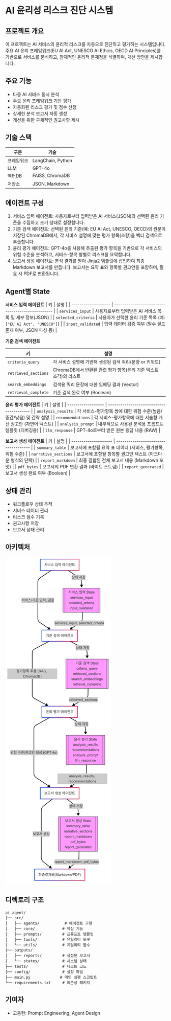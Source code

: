# AI 윤리성 리스크 진단 시스템

## 프로젝트 개요
이 프로젝트는 AI 서비스의 윤리적 리스크를 자동으로 진단하고 평가하는 시스템입니다. 주요 AI 윤리 프레임워크(EU AI Act, UNESCO AI Ethics, OECD AI Principles)를 기반으로 서비스를 분석하고, 잠재적인 윤리적 문제점을 식별하며, 개선 방안을 제시합니다.

## 주요 기능
- 다중 AI 서비스 동시 분석
- 주요 윤리 프레임워크 기반 평가
- 자동화된 리스크 평가 및 점수 산정
- 상세한 분석 보고서 자동 생성
- 개선을 위한 구체적인 권고사항 제시

## 기술 스택
| 구분 | 기술 |
|------|------|
| 프레임워크 | LangChain, Python |
| LLM | GPT-4o |
| 벡터DB | FAISS, ChromaDB |
| 저장소 | JSON, Markdown |

## 에이전트 구성
1. 서비스 입력 에이전트: 사용자로부터 입력받은 AI 서비스(JSON)와 선택된 윤리 기준을 수집하고 초기 상태로 설정합니다.
2. 기준 검색 에이전트: 선택된 윤리 기준(예: EU AI Act, UNESCO, OECD)의 원문이 저장된 ChromaDB에서, 각 서비스 설명에 맞는 평가 항목(조항)을 벡터 검색으로 추출합니다.
3. 윤리 평가 에이전트: GPT-4o를 사용해 추출된 평가 항목을 기반으로 각 서비스의 위험 수준을 분석하고, 서비스-항목 쌍별로 리스크를 요약합니다.
4. 보고서 생성 에이전트: 분석 결과를 받아 Jinja2 템플릿에 삽입하여 최종 Markdown 보고서를 만듭니다. 보고서는 요약 표와 항목별 권고안을 포함하며, 필요 시 PDF로 변환됩니다.

## Agent별 State
**서비스 입력 에이전트**
| 키                   | 설명                                               |
| ------------------- | ------------------------------------------------ |
| `services_input`    | 사용자로부터 입력받은 AI 서비스 목록 및 세부 정보(JSON)              |
| `selected_criteria` | 사용자가 선택한 윤리 기준 목록 (예: `["EU AI Act", "UNESCO"]`) |
| `input_validated`   | 입력 데이터 검증 여부 (필수 필드 존재 여부, JSON 파싱 등)            |

**기준 검색 에이전트**

| 키                    | 설명                                         |
| -------------------- | ------------------------------------------ |
| `criteria_query`     | 각 서비스 설명에 기반해 생성된 검색 쿼리(문장 or 키워드)         |
| `retrieved_sections` | ChromaDB에서 반환된 관련 평가 항목(윤리 기준 텍스트 조각)의 리스트 |
| `search_embeddings`  | 검색용 쿼리 문장에 대한 임베딩 결과 (Vector)              |
| `retrieval_complete` | 기준 검색 완료 여부 (Boolean)                      |

**윤리 평가 에이전트**
| 키                  | 설명                                       |
| ------------------ | ---------------------------------------- |
| `analysis_results` | 각 서비스-평가항목 쌍에 대한 위험 수준(높음/중간/낮음) 및 간략 설명 |
| `recommendations`  | 각 서비스-평가항목에 대한 서술형 개선 권고안 (자연어 텍스트)      |
| `analysis_prompt`  | 내부적으로 사용된 분석용 프롬프트 템플릿 (디버깅용)            |
| `llm_response`     | GPT-4o로부터 받은 원본 응답 내용 (RAW)              |

**보고서 생성 에이전트**
| 키                    | 설명                                   |
| -------------------- | ------------------------------------ |
| `summary_table`      | 보고서에 포함될 요약 표 데이터 (서비스, 평가항목, 위험 수준) |
| `narrative_sections` | 보고서에 포함될 항목별 권고안 텍스트 (마크다운 형식의 단락)   |
| `report_markdown`    | 최종 결합된 전체 보고서 내용 (Markdown 포맷)       |
| `pdf_bytes`          | 보고서의 PDF 변환 결과 (바이트 스트림)             |
| `report_generated`   | 보고서 생성 완료 여부 (Boolean)               |



## 상태 관리
- 워크플로우 상태 추적
- 서비스 데이터 관리
- 리스크 점수 기록
- 권고사항 저장
- 보고서 상태 관리

## 아키텍처

![AI 윤리성 리스크 진단 시스템 아키텍처](agent_diagram.png)

## 디렉토리 구조
```
ai_agent/
├── src/
│   ├── agents/           # 에이전트 구현
│   ├── core/            # 핵심 기능
│   ├── prompts/         # 프롬프트 템플릿
│   ├── tools/           # 유틸리티 도구
│   └── utils/           # 유틸리티 함수
├── outputs/
│   ├── reports/         # 생성된 보고서
│   └── states/          # 시스템 상태
├── tests/               # 테스트 코드
├── config/              # 설정 파일
├── main.py             # 메인 실행 스크립트
└── requirements.txt     # 의존성 패키지
```

## 기여자
- 고동현: Prompt Engineering, Agent Design